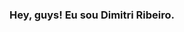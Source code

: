 ### Hey, guys! Eu sou Dimitri Ribeiro.

<!--
**RibeiroDimitri/RibeiroDimitri** is a ✨ _special_ ✨ repository because its `README.md` (this file) appears on your GitHub profile.

Here are some ideas to get you started:

- 🌱 Estudando Java Backend
- 😄 Pronouns: Ele/Dele 
⚡ Vascaino.
-->
